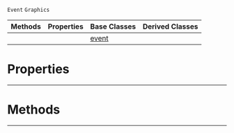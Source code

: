  `Event` `Graphics`



|Methods|Properties|Base Classes|Derived Classes|
|---|---|---|---|
| | |[event](https://github.com/ZilchEngine/ZilchDocs/blob/master/code_reference/class_reference/event.md)| |


 #  Properties


---  
 #  Methods


---  
 

 